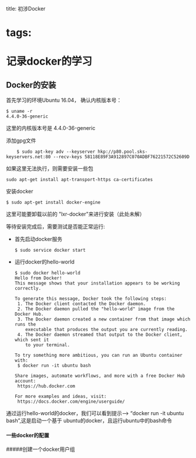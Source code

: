 title: 初涉Docker

# tags:

# 记录docker的学习

## Docker的安装

首先学习的环境Ubuntu 16.04， 确认内核版本号：

```
$ uname -r
4.4.0-36-generic
```

这里的内核版本号是 4.4.0-36-generic

添加gpg文件

```
    $ sudo apt-key adv --keyserver hkp://p80.pool.sks-keyservers.net:80 --recv-keys 58118E89F3A912897C070ADBF76221572C52609D
```

如果这里无法执行，则需要安装一些包

```
sudo apt-get install apt-transport-https ca-certificates
```

安装docker

```
$ sudo apt-get install docker-engine
```

这里可能要卸载以前的 "lxr-docker"来进行安装（此处未解）

等待安装完成后，需要测试是否能正常运行:

- 首先启动docker服务

    ```
    $ sudo service docker start
    ```

- 运行docker的hello-world

    ```
    $ sudo docker hello-world
    Hello from Docker!
    This message shows that your installation appears to be working correctly.

    To generate this message, Docker took the following steps:
     1. The Docker client contacted the Docker daemon.
     2. The Docker daemon pulled the "hello-world" image from the Docker Hub.
     3. The Docker daemon created a new container from that image which runs the
        executable that produces the output you are currently reading.
     4. The Docker daemon streamed that output to the Docker client, which sent it
        to your terminal.

    To try something more ambitious, you can run an Ubuntu container with:
     $ docker run -it ubuntu bash

    Share images, automate workflows, and more with a free Docker Hub account:
     https://hub.docker.com

    For more examples and ideas, visit:
     https://docs.docker.com/engine/userguide/

    ```
通过运行hello-world的docker，我们可以看到提示——> “docker run -it ubuntu bash”,这是启动一个基于
ubuntu的docker，且运行ubuntu中的bash命令

#### 一些docker的配置
#####创建一个docker用户组
